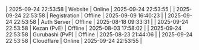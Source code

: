 | 2025-09-24 22:53:58 | Website | Online | 2025-09-24 22:53:55 |
| 2025-09-24 22:53:58 | Registration | Offline | 2025-09-09 16:40:23 |
| 2025-09-24 22:53:58 | Auth Server | Offline | 2025-08-18 09:33:31 |
| 2025-09-24 22:53:58 | Kezan (PvE) | Offline | 2025-08-03 17:58:02 |
| 2025-09-24 22:53:58 | Gurubashi (PvP) | Offline | 2025-08-23 21:44:06 |
| 2025-09-24 22:53:58 | Cloudflare | Online | 2025-09-24 22:53:55 |
